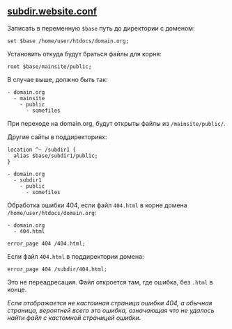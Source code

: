 ## [subdir.website.conf](subdir.website.conf)

Записать в переменную `$base` путь до директории с доменом:

```nginx
set $base /home/user/htdocs/domain.org;
```

Установить откуда будут браться файлы для корня:

```nginx
root $base/mainsite/public;
```

В случае выше, должно быть так:

```
- domain.org
  - mainsite
    - public
      - somefiles
```

При переходе на domain.org, будут открыты файлы из `/mainsite/public/`.

Другие сайты в поддиректориях:

```nginx
location ^~ /subdir1 {
  alias $base/subdir1/public;
}
```

```
- domain.org
  - subdir1
    - public
      - somefiles
```

Обработка ошибки 404, если файл `404.html` в корне домена `/home/user/htdocs/domain.org`:

```
- domain.org
  - 404.html
```

```nginx
error_page 404 /404.html;
```

Если файл `404.html` в поддиректории домена:

```nginx
error_page 404 /subdir/404.html;
```

Это не переадресация. Файл откроется там, где ошибка, без `.html` в конце.

_Если отображается не кастомная страница ошибки 404, а обычная страница, вероятней всего это ошибка, означающая что не удалось найти файл с кастомной страницей ошибки._
